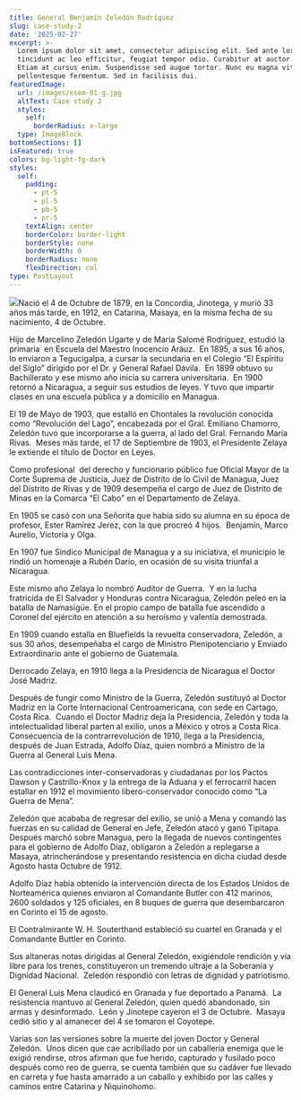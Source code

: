 ```yaml
---
title: General Benjamín Zeledón Rodríguez
slug: case-study-2
date: '2025-02-27'
excerpt: >-
  Lorem ipsum dolor sit amet, consectetur adipiscing elit. Sed ante lorem,
  tincidunt ac leo efficitur, feugiat tempor odio. Curabitur at auctor sapien.
  Etiam at cursus enim. Suspendisse sed augue tortor. Nunc eu magna vitae lorem
  pellentesque fermentum. Sed in facilisis dui.
featuredImage:
  url: /images/esem-01-g.jpg
  altText: Case study 2
  styles:
    self:
      borderRadius: x-large
  type: ImageBlock
bottomSections: []
isFeatured: true
colors: bg-light-fg-dark
styles:
  self:
    padding:
      - pt-5
      - pl-5
      - pb-5
      - pr-5
    textAlign: center
    borderColor: border-light
    borderStyle: none
    borderWidth: 0
    borderRadius: none
    flexDirection: col
type: PostLayout
---
```





![](/images/esem-01-g.jpg)Nació el 4 de Octubre de 1879, en la Concordia, Jinotega, y murió 33 años más tarde, en 1912, en Catarina, Masaya, en la misma fecha de su nacimiento, 4 de Octubre. 

Hijo de Marcelino Zeledón Ugarte y de María Salomé Rodríguez, estudió la primaria  en Escuela del Maestro Inocencio Aráuz.  En 1895, a sus 16 años, lo enviaron a Tegucigalpa, a cursar la secundaria en el Colegio “El Espíritu del Siglo” dirigido por el Dr. y General Rafael Dávila.  En 1899 obtuvo su Bachillerato y ese mismo año inicia su carrera universitaria.  En 1900 retornó a Nicaragua, a seguir sus estudios de leyes. Y tuvo que impartir clases en una escuela pública y a domicilio en Managua.

El 19 de Mayo de 1903, que estalló en Chontales la revolución conocida como “Revolución del Lago”, encabezada por el Gral. Emiliano Chamorro, Zeledón tuvo que incorporarse a la guerra, al lado del Gral. Fernando María Rivas.  Meses más tarde, el 17 de Septiembre de 1903, el Presidente Zelaya le extiende el título de Doctor en Leyes.

Como profesional  del derecho y funcionario público fue Oficial Mayor de la Corte Suprema de Justicia, Juez de Distrito de lo Civil de Managua, Juez del Distrito de Rivas y de 1909 desempeña el cargo de Juez de Distrito de Minas en la Comarca “El Cabo” en el Departamento de Zelaya.

En 1905 se casó con una Señorita que había sido su alumna en su época de profesor, Ester Ramírez Jerez, con la que procreó 4 hijos.  Benjamín, Marco Aurelio, Victoria y Olga.

En 1907 fue Síndico Municipal de Managua y a su iniciativa, el municipio le rindió un homenaje a Rubén Darío, en ocasión de su visita triunfal a Nicaragua.

Este mismo año Zelaya lo nombró Auditor de Guerra.  Y en la lucha fratricida de El Salvador y Honduras contra Nicaragua, Zeledón peleó en la batalla de Namasigüe. En el propio campo de batalla fue ascendido a Coronel del ejército en atención a su heroísmo y valentía demostrada.

En 1909 cuando estalla en Bluefields la revuelta conservadora, Zeledón, a sus 30 años, desempeñaba el cargo de Ministro Plenipotenciario y Enviado Extraordinario ante el gobierno de Guatemala. 

Derrocado Zelaya, en 1910 llega a la Presidencia de Nicaragua el Doctor José Madriz.

Después de fungir como Ministro de la Guerra, Zeledón sustituyó al Doctor Madriz en la Corte Internacional Centroamericana, con sede en Cartago, Costa Rica.  Cuando el Doctor Madriz deja la Presidencia, Zeledón y toda la intelectualidad liberal parten al exilio, unos a México y otros a Costa Rica.  Consecuencia de la contrarrevolución de 1910, llega a la Presidencia, después de Juan Estrada, Adolfo Díaz, quien nombró a Ministro de la Guerra al General Luis Mena.

Las contradicciones inter-conservadoras y ciudadanas por los Pactos Dawson y Castrillo-Knox y la entrega de la Aduana y el ferrocarril hacen estallar en 1912 el movimiento libero-conservador conocido como “La Guerra de Mena”.

Zeledón que acababa de regresar del exilio, se unió a Mena y comandó las fuerzas en su calidad de General en Jefe, Zeledón atacó y ganó Tipitapa.  Después marchó sobre Managua, pero la llegada de nuevos contingentes para el gobierno de Adolfo Díaz, obligaron a Zeledón a replegarse a Masaya, atrincherándose y presentando resistencia en dicha ciudad desde Agosto hasta Octubre de 1912.

Adolfo Díaz había obtenido la intervención directa de los Estados Unidos de Norteamérica quienes enviaron al Comandante Butler con 412 marinos, 2600 soldados y 125 oficiales, en 8 buques de guerra que desembarcaron en Corinto el 15 de agosto.

El Contralmirante W. H. Souterthand estableció su cuartel en Granada y el Comandante Buttler en Corinto.

Sus altaneras notas dirigidas al General Zeledón, exigiéndole rendición y vía libre para los trenes, constituyeron un tremendo ultraje a la Soberanía y Dignidad Nacional.  Zeledón respondió con letras de dignidad y patriotismo.

El General Luis Mena claudicó en Granada y fue deportado a Panamá.  La resistencia mantuvo al General Zeledón, quien quedó abandonado, sin armas y desinformado.  León y Jinotepe cayeron el 3 de Octubre.  Masaya cedió sitio y al amanecer del 4 se tomaron el Coyotepe.

Varias son las versiones sobre la muerte del joven Doctor y General Zeledón.  Unos dicen que cae acribillado por un caballería enemiga que le exigió rendirse, otros afirman que fue herido, capturado y fusilado poco después como reo de guerra, se cuenta también que su cadáver fue llevado en carreta y fue hasta amarrado a un caballo y exhibido por las calles y caminos entre Catarina y Niquinohomo.




